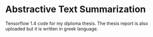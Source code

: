 # Abstractive Text Summarization
Tensorflow 1.4 code for my diploma thesis. The thesis report is also uploaded but it is written in greek language.
